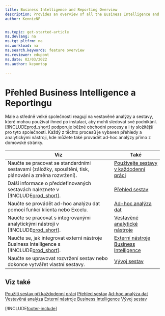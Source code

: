 ```yaml
---
title: Business Intelligence and Reporting Overview
description: Provides an overview of all the Business Intelligence and Reporting features that are supported in the Business Central product.
author: KennieNP


ms.topic: get-started-article
ms.devlang: na
ms.tgt_pltfrm: na
ms.workload: na
ms.search.keywords: feature overview
ms.reviewer: edupont
ms.date: 02/03/2022
ms.author: kepontop

---
```

# Přehled Business Intelligence a Reportingu

Malé a středně velké společnosti reagují na vestavěné analýzy a sestavy, které mohou používat ihned po instalaci, aby mohli sledovat své podnikání. [!INCLUDE[prod_short](includes/prod_short.md)] podporuje běžné obchodní procesy a i ty složitější pro tyto společnosti. Každý z těchto procesů je vybaven přehledy a analytickými nástroji, kde můžete také provádět ad-hoc analýzy přímo z domovské stránky.

| Viz | Také |
| --- | --- |
| Naučte se pracovat se standardními sestavami (záložky, spouštění, tisk, plánování a změna rozvržení). | [Používejte sestavy v každodenní práci](reports-use-reports.md) |
| Další informace o předdefinovaných sestavách naleznete v [!INCLUDE[prod_short](includes/prod_short.md)]. | [Přehled sestav](reports-available-reports.md) |
| Naučte se provádět ad-hoc analýzu dat pomocí funkcí klienta nebo Excelu. | [Ad-hoc analýza dat](reports-adhoc-analysis.md) |
| Naučte se pracovat s integrovanými analytickými nástroji v [!INCLUDE[prod_short](includes/prod_short.md)]. | [Vestavěné analytické nástroje](reports-built-in-analytics.md) |
| Naučte se, jak integrovat externí nástroje Business Intelligence s [!INCLUDE[prod_short](includes/prod_short.md)]. | [Externí nástroje Business Intelligence](reports-external-analysis.md) |
| Naučte se upravovat rozvržení sestav nebo dokonce vytvářet vlastní sestavy. | [Vývoj sestav](reports-develop-reports.md) |

## Viz také

[Použití sestav při každodenní práci](reports-use-reports.md)
[Přehled sestav](reports-available-reports.md)
[Ad-hoc analýza dat](reports-adhoc-analysis.md)
[Vestavěná analýza](reports-built-in-analytics.md)
[Externí nástroje Business Intelligence](reports-external-analysis.md)
[Vývoj sestav](reports-develop-reports.md)


[!INCLUDE[footer-include](includes/footer-banner.md)]